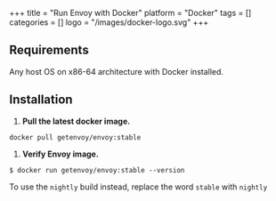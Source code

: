 +++
title = "Run Envoy with Docker"
platform = "Docker"
tags = []
categories = []
logo = "/images/docker-logo.svg"
+++

## Requirements ##

Any host OS on x86-64 architecture with Docker installed.

## Installation ##

1. **Pull the latest docker image.**
```
docker pull getenvoy/envoy:stable
```

1. **Verify Envoy image.**
```
$ docker run getenvoy/envoy:stable --version
```

To use the `nightly` build instead, replace the word `stable` with `nightly`
